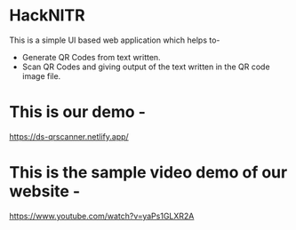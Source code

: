 # HackNITR

This is a simple UI based web application which helps to-
* Generate QR Codes from text written.
* Scan QR Codes and giving output of the text written in the QR code image file.

# This is our demo -
https://ds-qrscanner.netlify.app/

# This is the sample video demo of our website - 
https://www.youtube.com/watch?v=yaPs1GLXR2A
